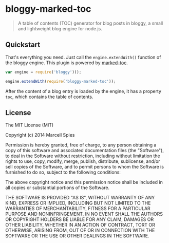 # bloggy-marked-toc

> A table of contents (TOC) generator for blog posts in bloggy, a small and lightweight blog engine for node.js.

## Quickstart

That's everything you need. Just call the `engine.extendWith()` function of the bloggy engine. This plugin is powered by [marked-toc](https://github.com/jonschlinkert/marked-toc).

```Javascript
var engine = require('bloggy')();

engine.extendWith(require('bloggy-marked-toc'));
```

After the content of a blog entry is loaded by the engine, it has a property `toc`, which contains the table of contents.

License
-------

The MIT License (MIT)

Copyright (c) 2014 Marcell Spies

Permission is hereby granted, free of charge, to any person obtaining a copy
of this software and associated documentation files (the "Software"), to deal
in the Software without restriction, including without limitation the rights
to use, copy, modify, merge, publish, distribute, sublicense, and/or sell
copies of the Software, and to permit persons to whom the Software is
furnished to do so, subject to the following conditions:

The above copyright notice and this permission notice shall be included in
all copies or substantial portions of the Software.

THE SOFTWARE IS PROVIDED "AS IS", WITHOUT WARRANTY OF ANY KIND, EXPRESS OR
IMPLIED, INCLUDING BUT NOT LIMITED TO THE WARRANTIES OF MERCHANTABILITY,
FITNESS FOR A PARTICULAR PURPOSE AND NONINFRINGEMENT. IN NO EVENT SHALL THE
AUTHORS OR COPYRIGHT HOLDERS BE LIABLE FOR ANY CLAIM, DAMAGES OR OTHER
LIABILITY, WHETHER IN AN ACTION OF CONTRACT, TORT OR OTHERWISE, ARISING FROM,
OUT OF OR IN CONNECTION WITH THE SOFTWARE OR THE USE OR OTHER DEALINGS IN
THE SOFTWARE.